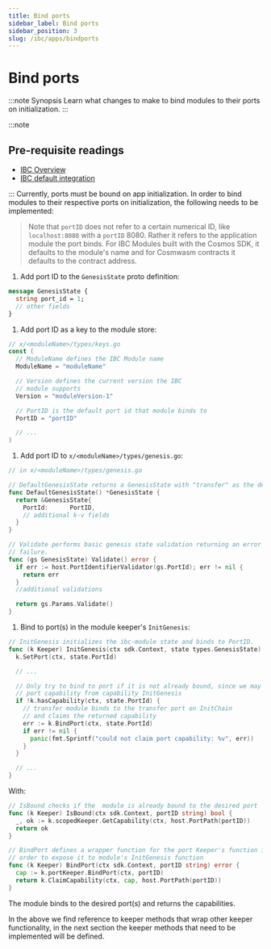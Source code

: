 ```yaml
---
title: Bind ports
sidebar_label: Bind ports
sidebar_position: 3
slug: /ibc/apps/bindports
---
```


# Bind ports

:::note Synopsis
Learn what changes to make to bind modules to their ports on initialization.
:::

:::note

## Pre-requisite readings

- [IBC Overview](../01-overview.md)
- [IBC default integration](../02-integration.md)

:::
Currently, ports must be bound on app initialization. In order to bind modules to their respective ports on initialization, the following needs to be implemented:

> Note that `portID` does not refer to a certain numerical ID, like `localhost:8080` with a `portID` 8080. Rather it refers to the application module the port binds. For IBC Modules built with the Cosmos SDK, it defaults to the module's name and for Cosmwasm contracts it defaults to the contract address.

1. Add port ID to the `GenesisState` proto definition:

```protobuf
message GenesisState {
  string port_id = 1;
  // other fields
}
```

1. Add port ID as a key to the module store:

```go
// x/<moduleName>/types/keys.go
const (
  // ModuleName defines the IBC Module name
  ModuleName = "moduleName"

  // Version defines the current version the IBC
  // module supports
  Version = "moduleVersion-1"

  // PortID is the default port id that module binds to
  PortID = "portID"

  // ...
)
```

1. Add port ID to `x/<moduleName>/types/genesis.go`:

```go
// in x/<moduleName>/types/genesis.go

// DefaultGenesisState returns a GenesisState with "transfer" as the default PortID.
func DefaultGenesisState() *GenesisState {
  return &GenesisState{
    PortId:      PortID,
    // additional k-v fields
  }
}

// Validate performs basic genesis state validation returning an error upon any
// failure.
func (gs GenesisState) Validate() error {
  if err := host.PortIdentifierValidator(gs.PortId); err != nil {
    return err
  }
  //additional validations

  return gs.Params.Validate()
}
```

1. Bind to port(s) in the module keeper's `InitGenesis`:

```go
// InitGenesis initializes the ibc-module state and binds to PortID.
func (k Keeper) InitGenesis(ctx sdk.Context, state types.GenesisState) {
  k.SetPort(ctx, state.PortId)

  // ...

  // Only try to bind to port if it is not already bound, since we may already own
  // port capability from capability InitGenesis
  if !k.hasCapability(ctx, state.PortId) {
    // transfer module binds to the transfer port on InitChain
    // and claims the returned capability
    err := k.BindPort(ctx, state.PortId)
    if err != nil {
      panic(fmt.Sprintf("could not claim port capability: %v", err))
    }
  }

  // ...
}
```

With:

```go
// IsBound checks if the  module is already bound to the desired port
func (k Keeper) IsBound(ctx sdk.Context, portID string) bool {
  _, ok := k.scopedKeeper.GetCapability(ctx, host.PortPath(portID))
  return ok
}

// BindPort defines a wrapper function for the port Keeper's function in
// order to expose it to module's InitGenesis function
func (k Keeper) BindPort(ctx sdk.Context, portID string) error {
  cap := k.portKeeper.BindPort(ctx, portID)
  return k.ClaimCapability(ctx, cap, host.PortPath(portID))
}
```

The module binds to the desired port(s) and returns the capabilities.

In the above we find reference to keeper methods that wrap other keeper functionality, in the next section the keeper methods that need to be implemented will be defined.
